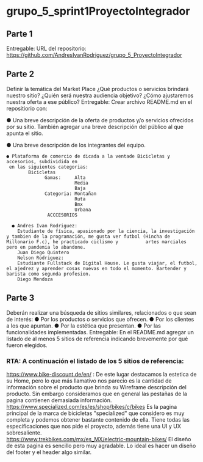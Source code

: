 # grupo_5_sprint1ProyectoIntegrador

## Parte 1
Entregable: URL del repositorio: 
https://github.com/AndresIvanRodriguez/grupo_5_ProyectoIntegrador

## Parte 2
Definir la temática del Market Place
¿Qué productos o servicios brindará nuestro sitio? ¿Quién será nuestra audiencia
objetivo? ¿Cómo ajustaremos nuestra oferta a ese público?
Entregable: Crear archivo README.md en el repositiorio con:

● Una breve descripción de la oferta de productos y/o servicios ofrecidos por su
      sitio. También agregar una breve descripción del público al que apunta el sitio.
      
● Una breve descripción de los integrantes del equipo.

    ● Plataforma de comercio de dicada a la ventade Bicicletas y accesorios, subdividida en 
     en las siguientes categorias: 
            Bicicletas 
                  Gamas:     Alta 
                             Media
                             Baja     
                  Categoria: Montañan 
                             Ruta
                             Bmx
                             Urbana 
                   ACCCESORIOS 
 
      ● Andres Ivan Rodriguez:
        Estudiante de física, apasionado por la ciencia, la investigación y tambien de la programación, me gusta ver futbol (Hincha de Millonario F.c), he practicado ciclismo y          artes marciales pero en pandemia lo abandone. 
        Juan Diego Quintero 
        Nelson Rodriguez: 
        Estudiante Fullstack de Digital House. Le gusta viajar, el futbol, el ajedrez y aprender cosas nuevas en todo el momento. Bartender y barista como segunda profesion. 
        Diego Mendoza


## Parte 3 
Deberán realizar una búsqueda de sitios similares, relacionados o que sean de interés: 
● Por los productos o servicios que ofrecen. 
● Por los clientes a los que apuntan. 
● Por la estética que presentan. 
● Por las funcionalidades implementadas. Entregable: En el README.md agregar un listado de al menos 5 sitios de referencia indicando brevemente por qué fueron elegidos.

### RTA: A continuación el listado de los 5 sitios de referencia:
https://www.bike-discount.de/en/ : De este lugar destacamos la estetica de su Home, pero lo que más llamativo nos parecio es la cantidad de información sobre el producto que brinda su Wireframe descripción del producto. Sin embargo consideramos que  en general las pestañas de la pagina contienen demasiada información.<br>
https://www.specialized.com/es/es/shop/bikes/c/bikes Es la pagina principal de la marca de bicicletas "specialized" que considero es muy completa y podemos obtener bastante contenido de ella. Tiene todas las especificaciones que nos pide el proyecto, además tiene una UI y UX sobresaliente.<br>
https://www.trekbikes.com/mx/es_MX/electric-mountain-bikes/ El diseño de esta pagina es sencillo pero muy agradable. Lo ideal es hacer un diseño del footer y el header algo similar.  

